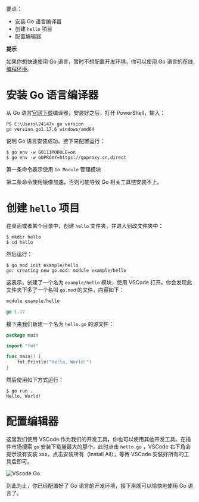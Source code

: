 要点：

- 安装 Go 语言编译器
- 创建 `hello` 项目
- 配置编辑器

**提示**

如果你想快速使用 Go 语言，暂时不想配置开发环境，你可以使用 Go 语言的在线[编程环境](https://go.dev/play/)。

# 安装 Go 语言编译器

从 Go 语言[官网下载](https://go.dev/dl/)编译器，安装好之后，打开 PowerShell，输入：

```shell
PS C:\Users\24147> go version
go version go1.17.6 windows/amd64
```

说明 Go 语言安装成功。接下来配置运行：

```shell
$ go env -w GO111MODULE=on
$ go env -w GOPROXY=https://goproxy.cn,direct
```

第一条命令表示使用 `Go Module` 管理模块

第二条命令使用镜像加速，否则可能导致 Go 相关工具链安装不上。



# 创建 `hello` 项目

在桌面或者某个目录中，创建 `hello` 文件夹，并进入到改文件夹中：

```shell
$ mkdir hello
$ cd hello
```

然后运行：

```shell
$ go mod init example/hello
go: creating new go.mod: module example/hello
```

这表示，创建了一个名为 `example/hello` 模块，使用 VSCode 打开，你会发现此文件夹下多了一个名叫 `go.mod` 的文件，内容如下：

```go
module example/hello

go 1.17
```

接下来我们新建一个名为 `hello.go`  的源文件：

```go
package main

import "fmt"

func main() {
    fmt.Println("Hello, World!")
}
```

然后使用如下方式运行：

```shell
$ go run .
Hello, World!
```

# 配置编辑器

这里我们使用 VSCode 作为我们的开发工具，你也可以使用其他开发工具。在插件市场搜索 `go` 安装下载量最大的那个，此时点击 `hello.go` ，VSCode 右下角会提示没有安装 xxx，点击安装所有（Install All），等待 VSCode 安装好所有的工具后即可。

![VScode Go](https://sophia-1303119720.cos.ap-nanjing.myqcloud.com/course/f79fa3ae308a0aebcb65e7904ede57d2.png)

到此为止，你已经配置好了 Go 语言的开发环境，接下来就可以愉快地使用 Go 语言了。